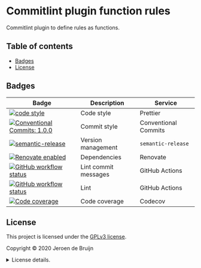 # Commitlint plugin function rules

Commitlint plugin to define rules as functions.

<a name="toc"></a>

## Table of contents

- [Badges](#badges)
- [License](#license)

<a name="badges"></a>

## Badges

| Badge                                                                                                                                                                                                                                                                | Description          | Service              |
| -------------------------------------------------------------------------------------------------------------------------------------------------------------------------------------------------------------------------------------------------------------------- | -------------------- | -------------------- |
| <a href="https://github.com/prettier/prettier#readme"><img alt="code style" src="https://img.shields.io/badge/code_style-prettier-ff69b4.svg?style=flat-square"></a>                                                                                                 | Code style           | Prettier             |
| <a href="https://conventionalcommits.org"><img alt="Conventional Commits: 1.0.0" src="https://img.shields.io/badge/Conventional%20Commits-1.0.0-yellow.svg?style=flat-square"></a>                                                                                   | Commit style         | Conventional Commits |
| <a href="https://github.com/semantic-release/semantic-release"><img alt="semantic-release" src="https://img.shields.io/badge/%20%20%F0%9F%93%A6%F0%9F%9A%80-semantic--release-e10079.svg?style=flat-square"></a>                                                     | Version management   | `semantic-release`   |
| <a href="https://renovatebot.com"><img alt="Renovate enabled" src="https://img.shields.io/badge/renovate-enabled-brightgreen.svg?style=flat-square"></a>                                                                                                             | Dependencies         | Renovate             |
| <a href="https://github.com/vidavidorra/commitlint-plugin-function-rules/actions"><img alt="GitHub workflow status" src="https://img.shields.io/github/workflow/status/vidavidorra/commitlint-plugin-function-rules/Lint%20commit%20messages?style=flat-square"></a> | Lint commit messages | GitHub Actions       |
| <a href="https://github.com/vidavidorra/commitlint-plugin-function-rules/actions"><img alt="GitHub workflow status" src="https://img.shields.io/github/workflow/status/vidavidorra/commitlint-plugin-function-rules/Build?style=flat-square"></a>                    | Lint                 | GitHub Actions       |
| <a href="https://codecov.io/gh/vidavidorra/commitlint-plugin-function-rules"><img alt="Code coverage" src="https://img.shields.io/codecov/c/github/vidavidorra/commitlint-plugin-function-rules?style=flat-square"></a>                                              | Code coverage        | Codecov              |

<a name="license"></a>

## License

This project is licensed under the [GPLv3 license](https://www.gnu.org/licenses/gpl.html).

Copyright © 2020 Jeroen de Bruijn

<details><summary>License details.</summary>
<p>

This program is free software: you can redistribute it and/or modify
it under the terms of the GNU General Public License as published by
the Free Software Foundation, either version 3 of the License, or
(at your option) any later version.

This program is distributed in the hope that it will be useful,
but WITHOUT ANY WARRANTY; without even the implied warranty of
MERCHANTABILITY or FITNESS FOR A PARTICULAR PURPOSE. See the
GNU General Public License for more details.

You should have received a copy of the GNU General Public License
along with this program. If not, see <http://www.gnu.org/licenses/>.

The full text of the license is available in the [LICENSE](LICENSE.md) file in this repository and [online](https://www.gnu.org/licenses/gpl.html).

</details>
